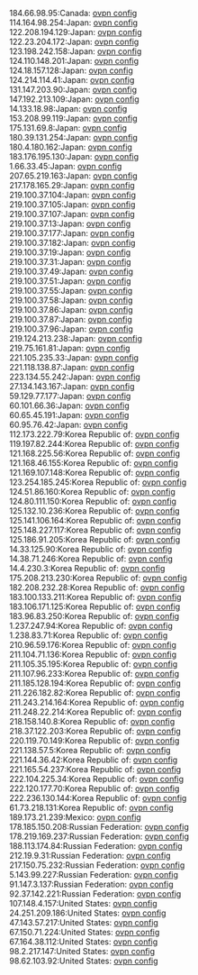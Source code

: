 184.66.98.95:Canada: [ovpn config](vpn/184_66_98_95.ovpn)  
114.164.98.254:Japan: [ovpn config](vpn/114_164_98_254.ovpn)  
122.208.194.129:Japan: [ovpn config](vpn/122_208_194_129.ovpn)  
122.23.204.172:Japan: [ovpn config](vpn/122_23_204_172.ovpn)  
123.198.242.158:Japan: [ovpn config](vpn/123_198_242_158.ovpn)  
124.110.148.201:Japan: [ovpn config](vpn/124_110_148_201.ovpn)  
124.18.157.128:Japan: [ovpn config](vpn/124_18_157_128.ovpn)  
124.214.114.41:Japan: [ovpn config](vpn/124_214_114_41.ovpn)  
131.147.203.90:Japan: [ovpn config](vpn/131_147_203_90.ovpn)  
147.192.213.109:Japan: [ovpn config](vpn/147_192_213_109.ovpn)  
14.133.18.98:Japan: [ovpn config](vpn/14_133_18_98.ovpn)  
153.208.99.119:Japan: [ovpn config](vpn/153_208_99_119.ovpn)  
175.131.69.8:Japan: [ovpn config](vpn/175_131_69_8.ovpn)  
180.39.131.254:Japan: [ovpn config](vpn/180_39_131_254.ovpn)  
180.4.180.162:Japan: [ovpn config](vpn/180_4_180_162.ovpn)  
183.176.195.130:Japan: [ovpn config](vpn/183_176_195_130.ovpn)  
1.66.33.45:Japan: [ovpn config](vpn/1_66_33_45.ovpn)  
207.65.219.163:Japan: [ovpn config](vpn/207_65_219_163.ovpn)  
217.178.165.29:Japan: [ovpn config](vpn/217_178_165_29.ovpn)  
219.100.37.104:Japan: [ovpn config](vpn/219_100_37_104.ovpn)  
219.100.37.105:Japan: [ovpn config](vpn/219_100_37_105.ovpn)  
219.100.37.107:Japan: [ovpn config](vpn/219_100_37_107.ovpn)  
219.100.37.13:Japan: [ovpn config](vpn/219_100_37_13.ovpn)  
219.100.37.177:Japan: [ovpn config](vpn/219_100_37_177.ovpn)  
219.100.37.182:Japan: [ovpn config](vpn/219_100_37_182.ovpn)  
219.100.37.19:Japan: [ovpn config](vpn/219_100_37_19.ovpn)  
219.100.37.31:Japan: [ovpn config](vpn/219_100_37_31.ovpn)  
219.100.37.49:Japan: [ovpn config](vpn/219_100_37_49.ovpn)  
219.100.37.51:Japan: [ovpn config](vpn/219_100_37_51.ovpn)  
219.100.37.55:Japan: [ovpn config](vpn/219_100_37_55.ovpn)  
219.100.37.58:Japan: [ovpn config](vpn/219_100_37_58.ovpn)  
219.100.37.86:Japan: [ovpn config](vpn/219_100_37_86.ovpn)  
219.100.37.87:Japan: [ovpn config](vpn/219_100_37_87.ovpn)  
219.100.37.96:Japan: [ovpn config](vpn/219_100_37_96.ovpn)  
219.124.213.238:Japan: [ovpn config](vpn/219_124_213_238.ovpn)  
219.75.161.81:Japan: [ovpn config](vpn/219_75_161_81.ovpn)  
221.105.235.33:Japan: [ovpn config](vpn/221_105_235_33.ovpn)  
221.118.138.87:Japan: [ovpn config](vpn/221_118_138_87.ovpn)  
223.134.55.242:Japan: [ovpn config](vpn/223_134_55_242.ovpn)  
27.134.143.167:Japan: [ovpn config](vpn/27_134_143_167.ovpn)  
59.129.77.177:Japan: [ovpn config](vpn/59_129_77_177.ovpn)  
60.101.66.36:Japan: [ovpn config](vpn/60_101_66_36.ovpn)  
60.65.45.191:Japan: [ovpn config](vpn/60_65_45_191.ovpn)  
60.95.76.42:Japan: [ovpn config](vpn/60_95_76_42.ovpn)  
112.173.222.79:Korea Republic of: [ovpn config](vpn/112_173_222_79.ovpn)  
119.197.82.244:Korea Republic of: [ovpn config](vpn/119_197_82_244.ovpn)  
121.168.225.56:Korea Republic of: [ovpn config](vpn/121_168_225_56.ovpn)  
121.168.46.155:Korea Republic of: [ovpn config](vpn/121_168_46_155.ovpn)  
121.169.107.148:Korea Republic of: [ovpn config](vpn/121_169_107_148.ovpn)  
123.254.185.245:Korea Republic of: [ovpn config](vpn/123_254_185_245.ovpn)  
124.51.86.160:Korea Republic of: [ovpn config](vpn/124_51_86_160.ovpn)  
124.80.111.150:Korea Republic of: [ovpn config](vpn/124_80_111_150.ovpn)  
125.132.10.236:Korea Republic of: [ovpn config](vpn/125_132_10_236.ovpn)  
125.141.106.164:Korea Republic of: [ovpn config](vpn/125_141_106_164.ovpn)  
125.148.227.117:Korea Republic of: [ovpn config](vpn/125_148_227_117.ovpn)  
125.186.91.205:Korea Republic of: [ovpn config](vpn/125_186_91_205.ovpn)  
14.33.125.90:Korea Republic of: [ovpn config](vpn/14_33_125_90.ovpn)  
14.38.71.246:Korea Republic of: [ovpn config](vpn/14_38_71_246.ovpn)  
14.4.230.3:Korea Republic of: [ovpn config](vpn/14_4_230_3.ovpn)  
175.208.213.230:Korea Republic of: [ovpn config](vpn/175_208_213_230.ovpn)  
182.208.232.28:Korea Republic of: [ovpn config](vpn/182_208_232_28.ovpn)  
183.100.133.211:Korea Republic of: [ovpn config](vpn/183_100_133_211.ovpn)  
183.106.171.125:Korea Republic of: [ovpn config](vpn/183_106_171_125.ovpn)  
183.96.83.250:Korea Republic of: [ovpn config](vpn/183_96_83_250.ovpn)  
1.237.247.94:Korea Republic of: [ovpn config](vpn/1_237_247_94.ovpn)  
1.238.83.71:Korea Republic of: [ovpn config](vpn/1_238_83_71.ovpn)  
210.96.59.176:Korea Republic of: [ovpn config](vpn/210_96_59_176.ovpn)  
211.104.71.136:Korea Republic of: [ovpn config](vpn/211_104_71_136.ovpn)  
211.105.35.195:Korea Republic of: [ovpn config](vpn/211_105_35_195.ovpn)  
211.107.96.233:Korea Republic of: [ovpn config](vpn/211_107_96_233.ovpn)  
211.185.128.194:Korea Republic of: [ovpn config](vpn/211_185_128_194.ovpn)  
211.226.182.82:Korea Republic of: [ovpn config](vpn/211_226_182_82.ovpn)  
211.243.214.164:Korea Republic of: [ovpn config](vpn/211_243_214_164.ovpn)  
211.248.22.214:Korea Republic of: [ovpn config](vpn/211_248_22_214.ovpn)  
218.158.140.8:Korea Republic of: [ovpn config](vpn/218_158_140_8.ovpn)  
218.37.122.203:Korea Republic of: [ovpn config](vpn/218_37_122_203.ovpn)  
220.119.70.149:Korea Republic of: [ovpn config](vpn/220_119_70_149.ovpn)  
221.138.57.5:Korea Republic of: [ovpn config](vpn/221_138_57_5.ovpn)  
221.144.36.42:Korea Republic of: [ovpn config](vpn/221_144_36_42.ovpn)  
221.165.54.237:Korea Republic of: [ovpn config](vpn/221_165_54_237.ovpn)  
222.104.225.34:Korea Republic of: [ovpn config](vpn/222_104_225_34.ovpn)  
222.120.177.70:Korea Republic of: [ovpn config](vpn/222_120_177_70.ovpn)  
222.236.130.144:Korea Republic of: [ovpn config](vpn/222_236_130_144.ovpn)  
61.73.218.131:Korea Republic of: [ovpn config](vpn/61_73_218_131.ovpn)  
189.173.21.239:Mexico: [ovpn config](vpn/189_173_21_239.ovpn)  
178.185.150.208:Russian Federation: [ovpn config](vpn/178_185_150_208.ovpn)  
178.219.169.237:Russian Federation: [ovpn config](vpn/178_219_169_237.ovpn)  
188.113.174.84:Russian Federation: [ovpn config](vpn/188_113_174_84.ovpn)  
212.19.9.31:Russian Federation: [ovpn config](vpn/212_19_9_31.ovpn)  
217.150.75.232:Russian Federation: [ovpn config](vpn/217_150_75_232.ovpn)  
5.143.99.227:Russian Federation: [ovpn config](vpn/5_143_99_227.ovpn)  
91.147.3.137:Russian Federation: [ovpn config](vpn/91_147_3_137.ovpn)  
92.37.142.221:Russian Federation: [ovpn config](vpn/92_37_142_221.ovpn)  
107.148.4.157:United States: [ovpn config](vpn/107_148_4_157.ovpn)  
24.251.209.186:United States: [ovpn config](vpn/24_251_209_186.ovpn)  
47.143.57.217:United States: [ovpn config](vpn/47_143_57_217.ovpn)  
67.150.71.224:United States: [ovpn config](vpn/67_150_71_224.ovpn)  
67.164.38.112:United States: [ovpn config](vpn/67_164_38_112.ovpn)  
98.2.217.147:United States: [ovpn config](vpn/98_2_217_147.ovpn)  
98.62.103.92:United States: [ovpn config](vpn/98_62_103_92.ovpn)  
